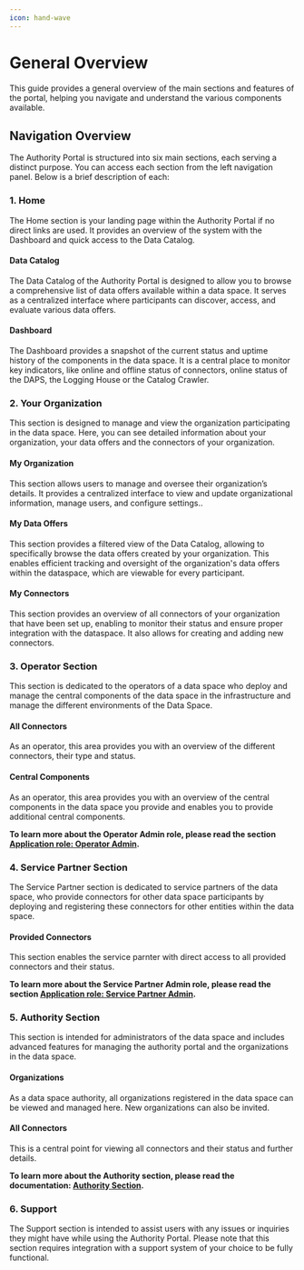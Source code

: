 ```yaml
---
icon: hand-wave
---
```


# General Overview

This guide provides a general overview of the main sections and features of the portal, helping you navigate and understand the various components available.

## Navigation Overview

The Authority Portal is structured into six main sections, each serving a distinct purpose. You can access each section from the left navigation panel. Below is a brief description of each:

### 1. Home
The Home section is your landing page within the Authority Portal if no direct links are used. It provides an overview of the system with the Dashboard and quick access to the Data Catalog.

#### Data Catalog
The Data Catalog of the Authority Portal is designed to allow you to browse a comprehensive list of data offers available within a data space. It serves as a centralized interface where participants can discover, access, and evaluate various data offers.

#### Dashboard
The Dashboard provides a snapshot of the current status and uptime history of the components in the data space. It is a central place to monitor key indicators, like online and offline status of connectors, online status of the DAPS, the Logging House or the Catalog Crawler.

### 2. Your Organization
This section is designed to manage and view the organization participating in the data space. Here, you can see detailed information about your organization, your data offers and the connectors of your organization.

#### My Organization
This section allows users to manage and oversee their organization’s details. It provides a centralized interface to view and update organizational information, manage users, and configure settings..

#### My Data Offers
This section provides a filtered view of the Data Catalog, allowing to specifically browse the data offers created by your organization. This enables efficient tracking and oversight of the organization's data offers within the dataspace, which are viewable for every participant.

#### My Connectors
This section provides an overview of all connectors of your organization that have been set up, enabling to monitor their status and ensure proper integration with the dataspace. It also allows for creating and adding new connectors.

### 3. Operator Section
This section is dedicated to the operators of a data space who deploy and manage the central components of the data space in the infrastructure and manage the different environments of the Data Space.

#### All Connectors
As an operator, this area provides you with an overview of the different connectors, their type and status.

#### Central Components
As an operator, this area provides you with an overview of the central components in the data space you provide and enables you to provide additional central components. 

**To learn more about the Operator Admin role, please read the section [Application role: Operator Admin](Manage%20Data%20Space%20components.md#application-role-operator-admin).**

### 4. Service Partner Section
The Service Partner section is dedicated to service partners of the data space, who provide connectors for other data space participants by deploying and registering these connectors for other entities within the data space.

#### Provided Connectors
This section enables the service parnter with direct access to all provided connectors and their status. 

**To learn more about the Service Partner Admin role, please read the section [Application role: Service Partner Admin](Manage%20Data%20Space%20components.md#application-role-service-partner-admin).**

### 5. Authority Section
This section is intended for administrators of the data space and includes advanced features for managing the authority portal and the organizations in the data space.

#### Organizations
As a data space authority, all organizations registered in the data space can be viewed and managed here. New organizations can also be invited.

#### All Connectors
This is a central point for viewing all connectors and their status and further details. 

**To learn more about the Authority section, please read the documentation: [Authority Section](Authority%20Section.md).**

### 6. Support
The Support section is intended to assist users with any issues or inquiries they might have while using the Authority Portal. Please note that this section requires integration with a support system of your choice to be fully functional.
